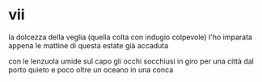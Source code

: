 # vii

la dolcezza della veglia
(quella colta con indugio colpevole)
l'ho imparata appena le mattine
di questa estate già accaduta

con le lenzuola umide sul capo
gli occhi socchiusi
in giro per una città dal porto quieto
e poco oltre un oceano in una conca
